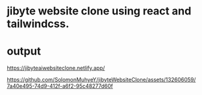 # jibyte website clone using react and tailwindcss.
# output
https://jibyteaiwebsiteclone.netlify.app/

https://github.com/SolomonMuhyeY/jibyteWebsiteClone/assets/132606059/7a40e495-74d9-412f-a6f2-95c48277d60f

